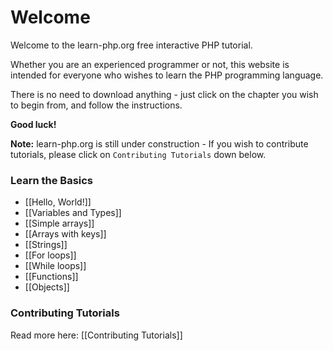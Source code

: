 # Welcome

Welcome to the learn-php.org free interactive PHP tutorial.

Whether you are an experienced programmer or not, this website is intended for everyone who wishes to learn the PHP programming language.

There is no need to download anything - just click on the chapter you wish to begin from, and follow the instructions.

**Good luck!**

**Note:** learn-php.org is still under construction - If you wish to contribute tutorials, please click on `Contributing Tutorials` down below.

### Learn the Basics

- [[Hello, World!]]
- [[Variables and Types]]
- [[Simple arrays]]
- [[Arrays with keys]]
- [[Strings]]
- [[For loops]]
- [[While loops]]
- [[Functions]]
- [[Objects]]

### Contributing Tutorials

Read more here: [[Contributing Tutorials]]
